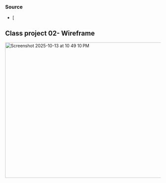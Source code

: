 ### Source
- [

## Class project 02- Wireframe

<img width="827" height="438" alt="Screenshot 2025-10-13 at 10 49 10 PM" src="https://github.com/user-attachments/assets/63d73808-99b0-48b5-b5cf-addfe6208598" />
